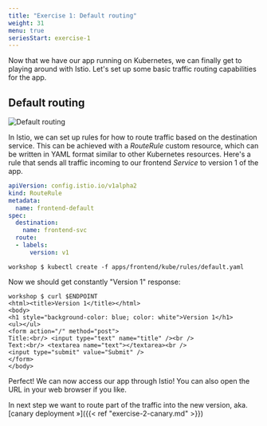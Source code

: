 ```yaml
---
title: "Exercise 1: Default routing"
weight: 31
menu: true
seriesStart: exercise-1
---
```


Now that we have our app running on Kubernetes, we can finally get to playing around with Istio. Let's set up some basic traffic routing capabilities for the app.

## Default routing

![Default routing](/istio-workshop/img/default-routing.png)

In Istio, we can set up rules for how to route traffic based on the destination service. This can be achieved with a _RouteRule_ custom resource, which can be written in YAML format similar to other Kubernetes resources. Here's a rule that sends all traffic incoming to our frontend _Service_ to version 1 of the app.

```yaml
apiVersion: config.istio.io/v1alpha2
kind: RouteRule
metadata:
  name: frontend-default
spec:
  destination:
    name: frontend-svc
  route:
  - labels:
      version: v1
```

```shell
workshop $ kubectl create -f apps/frontend/kube/rules/default.yaml
```

Now we should get constantly "Version 1" response:

```shell
workshop $ curl $ENDPOINT
<html><title>Version 1</title></html>
<body>
<h1 style="background-color: blue; color: white">Version 1</h1>
<ul></ul>
<form action="/" method="post">
Title:<br/> <input type="text" name="title" /><br />
Text:<br/> <textarea name="text"></textarea><br />
<input type="submit" value="Submit" />
</form>
</body>
```

Perfect! We can now access our app through Istio! You can also open the URL in your web browser if you like.

In next step we want to route part of the traffic into the new version, aka. [canary deployment »]({{< ref "exercise-2-canary.md" >}})